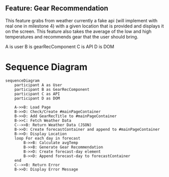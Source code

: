 ## Feature: Gear Recommendation

This feature grabs from weather currently a fake api (will implement with real one in milestone 4) 
with a given location that is provided and displays it on the screen. This feature also takes the average of the
low and high temperatures and recommends gear that the user should bring.

A is user
B is gearRecComponent
C is API
D is DOM

# Sequence Diagram
```mermaid
sequenceDiagram
    participant A as User
    participant B as GearRecComponent
    participant C as API
    participant D as DOM

    A->>B: Load Page
    B->>D: Check/Create #mainPageContainer
    B->>D: Add GearRecTitle to #mainPageContainer
    B->>C: Fetch Weather Data
    C-->>B: Return Weather Data (JSON)
    B->>D: Create forecastContainer and append to #mainPageContainer
    B->>D: Display Location
    loop For each day in forecast
        B->>B: Calculate avgTemp
        B->>B: Generate Gear Recommendation
        B->>D: Create forecast-day element
        B->>D: Append forecast-day to forecastContainer
    end
    C-->>B: Return Error 
    B->>D: Display Error Message
```